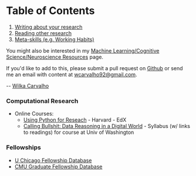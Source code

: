 # Table of Contents

  1. [Writing about your research](/Phd-Resources/writing)
  2. [Reading other research](/Phd-Resources/reading)
  6. [Meta-skills (e.g. Working Habits)](/Phd-Resources/meta_skills)

You might also be interested in my [Machine Learning/Cognitive Science/Neuroscience Resources](https://wcarvalho.github.io/ML-Brain-Resources) page.

If you'd like to add to this, please submit a pull request on [Github](https://github.com/wcarvalho/Phd-Resources) or send me an email with content at wcarvalho92@gmail.com.

-- [Wilka Carvalho](https://wcarvalho.github.io/)

### Computational Research
  
  * Online Courses:
    * [Using Python for Reseach](https://www.edx.org/course/using-python-research-harvardx-ph526x-0) - Harvard - EdX 
    * [Calling Bullshit: Data Reasoning in a Digital World](http://callingbullshit.org/syllabus.html) - Syllabus (w/ links to readings) for course at Univ of Washington

### Fellowships
  * [U Chicago Fellowship Database](http://grad.uchicago.edu/grad_fellowships_funding/fellowship_database/)
  * [CMU Graduate Fellowship Database](https://www.cs.cmu.edu/~gradfellowships/)
